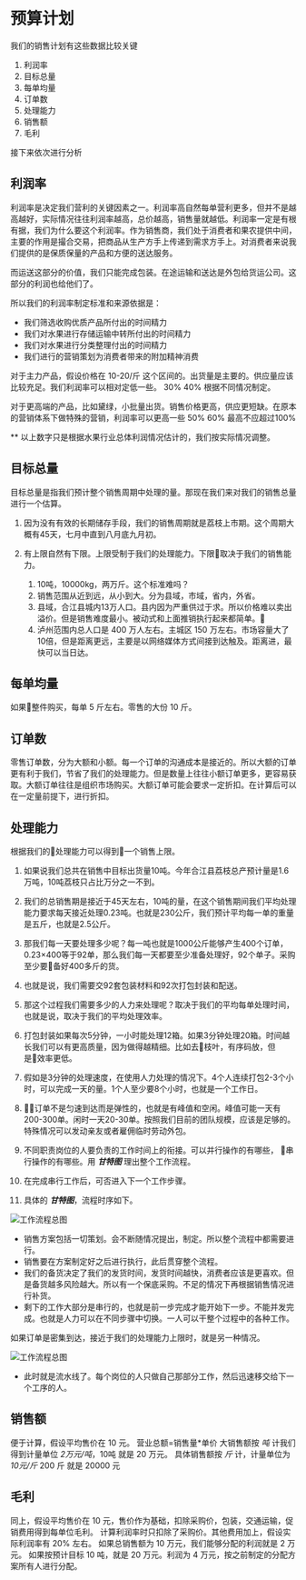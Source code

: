 # 预算计划
我们的销售计划有这些数据比较关键
1. 利润率
2. 目标总量
3. 每单均量
4. 订单数
5. 处理能力
6. 销售额
7. 毛利

接下来依次进行分析

## 利润率
利润率是决定我们营利的关键因素之一。利润率高自然每单营利更多，但并不是越高越好，实际情况往往利润率越高，总价越高，销售量就越低。利润率一定是有根有据，我们为什么要这个利润率。作为销售商，我们处于消费者和果农提供中间，主要的作用是撮合交易，把商品从生产方手上传递到需求方手上。对消费者来说我们提供的是保质保量的产品和方便的送达服务。

而运送这部分的价值，我们只能完成包装。在途运输和送达是外包给货运公司。这部分的利润也给他们了。

所以我们的利润率制定标准和来源依据是：
- 我们筛选收购优质产品所付出的时间精力
- 我们对水果进行存储运输中转所付出的时间精力
- 我们对水果进行分类整理付出的时间精力
- 我们进行的营销策划为消费者带来的附加精神消费

对于主力产品，假设价格在 10-20/斤 这个区间的。出货量是主要的。供应量应该比较充足。我们利润率可以相对定低一些。 30% 40% 根据不同情况制定。

对于更高端的产品，比如黛绿，小批量出货。销售价格更高，供应更短缺。在原本的营销体系下做特殊的营销，利润率可以更高一些 50% 60% 最高不应超过100%

** 以上数字只是根据水果行业总体利润情况估计的，我们按实际情况调整。

## 目标总量
目标总量是指我们预计整个销售周期中处理的量。那现在我们来对我们的销售总量进行一个估算。
1. 因为没有有效的长期储存手段，我们的销售周期就是荔枝上市期。这个周期大概有45天，七月中直到八月底九月初。


3. 有上限自然有下限。上限受制于我们的处理能力。下限取决于我们的销售能力。
    1. 10吨，10000kg，两万斤。这个标准难吗？
    2. 销售范围从近到远，从小到大。分为县域，市域，省内，外省。
    3. 县域，合江县城内13万人口。县内因为严重供过于求。所以价格难以卖出溢价。但是销售难度最小。被动式和上面推销执行起来都简单。
    4. 泸州范围内总人口是 400 万人左右。主城区 150 万左右。市场容量大了10倍，但是距离更远，主要是以网络媒体方式间接到达触及。距离进，最快可以当日达。

## 每单均量
如果整件购买，每单 5 斤左右。零售的大份 10 斤。

## 订单数
零售订单数，分为大额和小额。每一个订单的沟通成本是接近的。所以大额的订单更有利于我们，节省了我们的处理能力。但是数量上往往小额订单更多，更容易获取。大额订单往往是组织市场购买。大额订单可能会要求一定折扣。在计算后可以在一定量前提下，进行折扣。

## 处理能力
根据我们的处理能力可以得到一个销售上限。

1. 如果说我们总共在销售中目标出货量10吨。今年合江县荔枝总产预计量是1.6万吨，10吨荔枝只占比万分之一不到。

2. 我们的总销售期是接近于45天左右，10吨的量，在这个销售期间我们平均处理能力要求每天接近处理0.23吨。也就是230公斤，我们预计平均每一单的重量是五斤，也就是2.5公斤。

3. 那我们每一天要处理多少呢？每一吨也就是1000公斤能够产生400个订单，0.23×400等于92单，那么我们每一天都要至少准备处理好，92个单子。采购至少要备好400多斤的货。

4. 也就是说，我们需要交92套包装材料和92次打包封装和配送。

5. 那这个过程我们需要多少的人力来处理呢？取决于我们的平均每单处理时间，也就是说，取决于我们的平均处理效率。

6. 打包封装如果每次5分钟，一小时能处理12箱。如果3分钟处理20箱。时间越长我们可以有更高质量，因为做得越精细。比如去枝叶，有序码放，但是效率更低。

7. 假如是3分钟的处理速度，在使用人力处理的情况下。4个人连续打包2-3个小时，可以完成一天的量。1个人至少要8个小时，也就是一个工作日。

8. 订单不是匀速到达而是弹性的，也就是有峰值和空闲。峰值可能一天有200-300单。闲时一天20-30单。按照我们目前的团队规模，应该是足够的。特殊情况可以发动亲友或者雇佣临时劳动外包。

9. 不同职责岗位的人要负责的工作时间上的衔接。可以并行操作的有哪些， 串行操作的有哪些。用 ***甘特图*** 理出整个工作流程。

10. 在完成串行工作后，可否进入下一个工作步骤。

11. 具体的 ***甘特图***，流程时序如下。

![工作流程总图](./gant1.png)

- 销售方案包括一切策划。会不断随情况提出，制定。所以整个流程中都需要进行。
- 销售要在方案制定好之后进行执行，此后贯穿整个流程。
- 我们的备货决定了我们的发货时间，发货时间越快，消费者应该是更喜欢。但是备货越多风险越大。所以有一个保底采购。不足的情况下再根据销售情况进行补货。
- 剩下的工作大部分是串行的，也就是前一步完成才能开始下一步。不能并发完成。也就是人力可以在不同步骤中切换。一人可以干整个过程中的各种工作。

如果订单是密集到达，接近于我们的处理能力上限时，就是另一种情况。

![工作流程总图](./gant2.png)

- 此时就是流水线了。每个岗位的人只做自己那部分工作，然后迅速移交给下一个工序的人。




## 销售额

便于计算，假设平均售价在 10 元。
营业总额=销售量*单价
大销售额按 *吨* 计我们得到计量单位 *2万元/吨*，10吨 就是 20 万元。
具体销售额按 *斤* 计，计量单位为 *10元/斤* 200 斤 就是 20000 元 

## 毛利

同上，假设平均售价在 10 元，售价作为基础，扣除采购价，包装，交通运输，促销费用得到每单位毛利。
计算利润率时只扣除了采购价。其他费用加上，假设实际利润率有 20% 左右。
如果总销售额为 10 万元，我们能够分配的利润就是 2 万元。
如果按预计目标 10 吨，就是 20 万元。利润为 4 万元，按之前制定的分配方案所有人进行分配。



